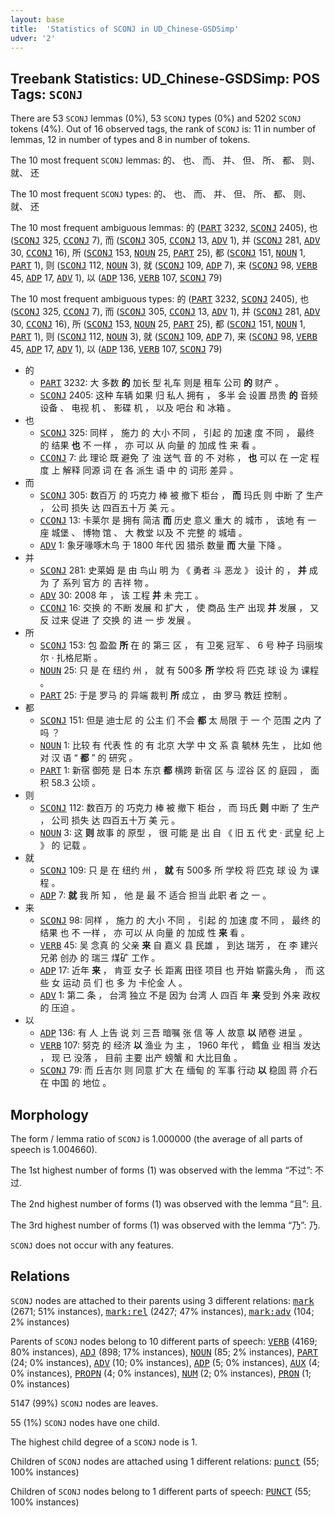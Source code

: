 ```yaml
---
layout: base
title:  'Statistics of SCONJ in UD_Chinese-GSDSimp'
udver: '2'
---
```


## Treebank Statistics: UD_Chinese-GSDSimp: POS Tags: `SCONJ`

There are 53 `SCONJ` lemmas (0%), 53 `SCONJ` types (0%) and 5202 `SCONJ` tokens (4%).
Out of 16 observed tags, the rank of `SCONJ` is: 11 in number of lemmas, 12 in number of types and 8 in number of tokens.

The 10 most frequent `SCONJ` lemmas: 的、 也、 而、 并、 但、 所、 都、 则、 就、 还

The 10 most frequent `SCONJ` types:  的、 也、 而、 并、 但、 所、 都、 则、 就、 还

The 10 most frequent ambiguous lemmas: 的 (<tt><a href="zh_gsdsimp-pos-PART.html">PART</a></tt> 3232, <tt><a href="zh_gsdsimp-pos-SCONJ.html">SCONJ</a></tt> 2405), 也 (<tt><a href="zh_gsdsimp-pos-SCONJ.html">SCONJ</a></tt> 325, <tt><a href="zh_gsdsimp-pos-CCONJ.html">CCONJ</a></tt> 7), 而 (<tt><a href="zh_gsdsimp-pos-SCONJ.html">SCONJ</a></tt> 305, <tt><a href="zh_gsdsimp-pos-CCONJ.html">CCONJ</a></tt> 13, <tt><a href="zh_gsdsimp-pos-ADV.html">ADV</a></tt> 1), 并 (<tt><a href="zh_gsdsimp-pos-SCONJ.html">SCONJ</a></tt> 281, <tt><a href="zh_gsdsimp-pos-ADV.html">ADV</a></tt> 30, <tt><a href="zh_gsdsimp-pos-CCONJ.html">CCONJ</a></tt> 16), 所 (<tt><a href="zh_gsdsimp-pos-SCONJ.html">SCONJ</a></tt> 153, <tt><a href="zh_gsdsimp-pos-NOUN.html">NOUN</a></tt> 25, <tt><a href="zh_gsdsimp-pos-PART.html">PART</a></tt> 25), 都 (<tt><a href="zh_gsdsimp-pos-SCONJ.html">SCONJ</a></tt> 151, <tt><a href="zh_gsdsimp-pos-NOUN.html">NOUN</a></tt> 1, <tt><a href="zh_gsdsimp-pos-PART.html">PART</a></tt> 1), 则 (<tt><a href="zh_gsdsimp-pos-SCONJ.html">SCONJ</a></tt> 112, <tt><a href="zh_gsdsimp-pos-NOUN.html">NOUN</a></tt> 3), 就 (<tt><a href="zh_gsdsimp-pos-SCONJ.html">SCONJ</a></tt> 109, <tt><a href="zh_gsdsimp-pos-ADP.html">ADP</a></tt> 7), 来 (<tt><a href="zh_gsdsimp-pos-SCONJ.html">SCONJ</a></tt> 98, <tt><a href="zh_gsdsimp-pos-VERB.html">VERB</a></tt> 45, <tt><a href="zh_gsdsimp-pos-ADP.html">ADP</a></tt> 17, <tt><a href="zh_gsdsimp-pos-ADV.html">ADV</a></tt> 1), 以 (<tt><a href="zh_gsdsimp-pos-ADP.html">ADP</a></tt> 136, <tt><a href="zh_gsdsimp-pos-VERB.html">VERB</a></tt> 107, <tt><a href="zh_gsdsimp-pos-SCONJ.html">SCONJ</a></tt> 79)

The 10 most frequent ambiguous types:  的 (<tt><a href="zh_gsdsimp-pos-PART.html">PART</a></tt> 3232, <tt><a href="zh_gsdsimp-pos-SCONJ.html">SCONJ</a></tt> 2405), 也 (<tt><a href="zh_gsdsimp-pos-SCONJ.html">SCONJ</a></tt> 325, <tt><a href="zh_gsdsimp-pos-CCONJ.html">CCONJ</a></tt> 7), 而 (<tt><a href="zh_gsdsimp-pos-SCONJ.html">SCONJ</a></tt> 305, <tt><a href="zh_gsdsimp-pos-CCONJ.html">CCONJ</a></tt> 13, <tt><a href="zh_gsdsimp-pos-ADV.html">ADV</a></tt> 1), 并 (<tt><a href="zh_gsdsimp-pos-SCONJ.html">SCONJ</a></tt> 281, <tt><a href="zh_gsdsimp-pos-ADV.html">ADV</a></tt> 30, <tt><a href="zh_gsdsimp-pos-CCONJ.html">CCONJ</a></tt> 16), 所 (<tt><a href="zh_gsdsimp-pos-SCONJ.html">SCONJ</a></tt> 153, <tt><a href="zh_gsdsimp-pos-NOUN.html">NOUN</a></tt> 25, <tt><a href="zh_gsdsimp-pos-PART.html">PART</a></tt> 25), 都 (<tt><a href="zh_gsdsimp-pos-SCONJ.html">SCONJ</a></tt> 151, <tt><a href="zh_gsdsimp-pos-NOUN.html">NOUN</a></tt> 1, <tt><a href="zh_gsdsimp-pos-PART.html">PART</a></tt> 1), 则 (<tt><a href="zh_gsdsimp-pos-SCONJ.html">SCONJ</a></tt> 112, <tt><a href="zh_gsdsimp-pos-NOUN.html">NOUN</a></tt> 3), 就 (<tt><a href="zh_gsdsimp-pos-SCONJ.html">SCONJ</a></tt> 109, <tt><a href="zh_gsdsimp-pos-ADP.html">ADP</a></tt> 7), 来 (<tt><a href="zh_gsdsimp-pos-SCONJ.html">SCONJ</a></tt> 98, <tt><a href="zh_gsdsimp-pos-VERB.html">VERB</a></tt> 45, <tt><a href="zh_gsdsimp-pos-ADP.html">ADP</a></tt> 17, <tt><a href="zh_gsdsimp-pos-ADV.html">ADV</a></tt> 1), 以 (<tt><a href="zh_gsdsimp-pos-ADP.html">ADP</a></tt> 136, <tt><a href="zh_gsdsimp-pos-VERB.html">VERB</a></tt> 107, <tt><a href="zh_gsdsimp-pos-SCONJ.html">SCONJ</a></tt> 79)


* 的
  * <tt><a href="zh_gsdsimp-pos-PART.html">PART</a></tt> 3232: 大 多数 <b>的</b> 加长 型 礼车 则是 租车 公司 <b>的</b> 财产 。
  * <tt><a href="zh_gsdsimp-pos-SCONJ.html">SCONJ</a></tt> 2405: 这种 车辆 如果 归 私人 拥有 ， 多半 会 设置 昂贵 <b>的</b> 音频 设备 、 电视 机 、 影碟 机 ， 以及 吧台 和 冰箱 。
* 也
  * <tt><a href="zh_gsdsimp-pos-SCONJ.html">SCONJ</a></tt> 325: 同样 ， 施力 的 大小 不同 ， 引起 的 加速 度 不同 ， 最终 的 结果 <b>也</b> 不 一样 ， 亦 可以 从 向量 的 加成 性 来 看 。
  * <tt><a href="zh_gsdsimp-pos-CCONJ.html">CCONJ</a></tt> 7: 此 理论 既 避免 了 浊 送气 音 的 不 对称 ， <b>也</b> 可以 在 一定 程度 上 解释 同源 词 在 各 派生 语 中 的 词形 差异 。
* 而
  * <tt><a href="zh_gsdsimp-pos-SCONJ.html">SCONJ</a></tt> 305: 数百万 的 巧克力 棒 被 撤下 柜台 ， <b>而</b> 玛氏 则 中断 了 生产 ， 公司 损失 达 四百五十万 美 元 。
  * <tt><a href="zh_gsdsimp-pos-CCONJ.html">CCONJ</a></tt> 13: 卡莱尔 是 拥有 简洁 <b>而</b> 历史 意义 重大 的 城市 ， 该地 有 一 座 城堡 、 博物 馆 、 大 教堂 以及 不 完整 的 城墙 。
  * <tt><a href="zh_gsdsimp-pos-ADV.html">ADV</a></tt> 1: 象牙喙啄木鸟 于 1800 年代 因 猎杀 数量 <b>而</b> 大量 下降 。
* 并
  * <tt><a href="zh_gsdsimp-pos-SCONJ.html">SCONJ</a></tt> 281: 史莱姆 是 由 鸟山 明 为 《 勇者 斗 恶龙 》 设计 的 ， <b>并</b> 成 为 了 系列 官方 的 吉祥 物 。
  * <tt><a href="zh_gsdsimp-pos-ADV.html">ADV</a></tt> 30: 2008 年 ， 该 工程 <b>并</b> 未 完工 。
  * <tt><a href="zh_gsdsimp-pos-CCONJ.html">CCONJ</a></tt> 16: 交换 的 不断 发展 和 扩大 ， 使 商品 生产 出现 <b>并</b> 发展 ， 又 反 过来 促进 了 交换 的 进 一 步 发展 。
* 所
  * <tt><a href="zh_gsdsimp-pos-SCONJ.html">SCONJ</a></tt> 153: 包 盈盈 <b>所</b> 在 的 第三 区 ， 有 卫冕 冠军 、 6 号 种子 玛丽埃尔 · 扎格尼斯 。
  * <tt><a href="zh_gsdsimp-pos-NOUN.html">NOUN</a></tt> 25: 只 是 在 纽约 州 ， 就 有 500多 <b>所</b> 学校 将 匹克 球 设 为 课程 。
  * <tt><a href="zh_gsdsimp-pos-PART.html">PART</a></tt> 25: 于是 罗马 的 异端 裁判 <b>所</b> 成立 ， 由 罗马 教廷 控制 。
* 都
  * <tt><a href="zh_gsdsimp-pos-SCONJ.html">SCONJ</a></tt> 151: 但是 迪士尼 的 公主 们 不会 <b>都</b> 太 局限 于 一 个 范围 之内 了 吗 ？
  * <tt><a href="zh_gsdsimp-pos-NOUN.html">NOUN</a></tt> 1: 比较 有 代表 性 的 有 北京 大学 中 文 系 袁 毓林 先生 ， 比如 他 对 汉 语 “ <b>都</b> ” 的 研究 。
  * <tt><a href="zh_gsdsimp-pos-PART.html">PART</a></tt> 1: 新宿 御苑 是 日本 东京 <b>都</b> 横跨 新宿 区 与 涩谷 区 的 庭园 ， 面积 58.3 公顷 。
* 则
  * <tt><a href="zh_gsdsimp-pos-SCONJ.html">SCONJ</a></tt> 112: 数百万 的 巧克力 棒 被 撤下 柜台 ， 而 玛氏 <b>则</b> 中断 了 生产 ， 公司 损失 达 四百五十万 美 元 。
  * <tt><a href="zh_gsdsimp-pos-NOUN.html">NOUN</a></tt> 3: 这 <b>则</b> 故事 的 原型 ， 很 可能 是 出 自 《 旧 五 代 史 · 武皇 纪 上 》 的 记载 。
* 就
  * <tt><a href="zh_gsdsimp-pos-SCONJ.html">SCONJ</a></tt> 109: 只 是 在 纽约 州 ， <b>就</b> 有 500多 所 学校 将 匹克 球 设 为 课程 。
  * <tt><a href="zh_gsdsimp-pos-ADP.html">ADP</a></tt> 7: <b>就</b> 我 所 知 ， 他 是 最 不 适合 担当 此职 者 之 一 。
* 来
  * <tt><a href="zh_gsdsimp-pos-SCONJ.html">SCONJ</a></tt> 98: 同样 ， 施力 的 大小 不同 ， 引起 的 加速 度 不同 ， 最终 的 结果 也 不 一样 ， 亦 可以 从 向量 的 加成 性 <b>来</b> 看 。
  * <tt><a href="zh_gsdsimp-pos-VERB.html">VERB</a></tt> 45: 吴 念真 的 父亲 <b>来</b> 自 嘉义 县 民雄 ， 到达 瑞芳 ， 在 李 建兴 兄弟 创办 的 瑞三 煤矿 工作 。
  * <tt><a href="zh_gsdsimp-pos-ADP.html">ADP</a></tt> 17: 近年 <b>来</b> ， 肯亚 女子 长 距离 田径 项目 也 开始 崭露头角 ， 而 这些 女 运动 员 们 也 多 为 卡伦金 人 。
  * <tt><a href="zh_gsdsimp-pos-ADV.html">ADV</a></tt> 1: 第二 条 ， 台湾 独立 不是 因为 台湾 人 四百 年 <b>来</b> 受到 外来 政权 的 压迫 。
* 以
  * <tt><a href="zh_gsdsimp-pos-ADP.html">ADP</a></tt> 136: 有 人 上告 说 刘 三吾 暗嘱 张 信 等 人 故意 <b>以</b> 陋卷 进呈 。
  * <tt><a href="zh_gsdsimp-pos-VERB.html">VERB</a></tt> 107: 努克 的 经济 <b>以</b> 渔业 为 主 ， 1960 年代 ， 鳕鱼 业 相当 发达 ， 现 已 没落 ， 目前 主要 出产 螃蟹 和 大比目鱼 。
  * <tt><a href="zh_gsdsimp-pos-SCONJ.html">SCONJ</a></tt> 79: 而 丘吉尔 则 同意 扩大 在 缅甸 的 军事 行动 <b>以</b> 稳固 蒋 介石 在 中国 的 地位 。

## Morphology

The form / lemma ratio of `SCONJ` is 1.000000 (the average of all parts of speech is 1.004660).

The 1st highest number of forms (1) was observed with the lemma “不过”: 不过.

The 2nd highest number of forms (1) was observed with the lemma “且”: 且.

The 3rd highest number of forms (1) was observed with the lemma “乃”: 乃.

`SCONJ` does not occur with any features.


## Relations

`SCONJ` nodes are attached to their parents using 3 different relations: <tt><a href="zh_gsdsimp-dep-mark.html">mark</a></tt> (2671; 51% instances), <tt><a href="zh_gsdsimp-dep-mark-rel.html">mark:rel</a></tt> (2427; 47% instances), <tt><a href="zh_gsdsimp-dep-mark-adv.html">mark:adv</a></tt> (104; 2% instances)

Parents of `SCONJ` nodes belong to 10 different parts of speech: <tt><a href="zh_gsdsimp-pos-VERB.html">VERB</a></tt> (4169; 80% instances), <tt><a href="zh_gsdsimp-pos-ADJ.html">ADJ</a></tt> (898; 17% instances), <tt><a href="zh_gsdsimp-pos-NOUN.html">NOUN</a></tt> (85; 2% instances), <tt><a href="zh_gsdsimp-pos-PART.html">PART</a></tt> (24; 0% instances), <tt><a href="zh_gsdsimp-pos-ADV.html">ADV</a></tt> (10; 0% instances), <tt><a href="zh_gsdsimp-pos-ADP.html">ADP</a></tt> (5; 0% instances), <tt><a href="zh_gsdsimp-pos-AUX.html">AUX</a></tt> (4; 0% instances), <tt><a href="zh_gsdsimp-pos-PROPN.html">PROPN</a></tt> (4; 0% instances), <tt><a href="zh_gsdsimp-pos-NUM.html">NUM</a></tt> (2; 0% instances), <tt><a href="zh_gsdsimp-pos-PRON.html">PRON</a></tt> (1; 0% instances)

5147 (99%) `SCONJ` nodes are leaves.

55 (1%) `SCONJ` nodes have one child.

The highest child degree of a `SCONJ` node is 1.

Children of `SCONJ` nodes are attached using 1 different relations: <tt><a href="zh_gsdsimp-dep-punct.html">punct</a></tt> (55; 100% instances)

Children of `SCONJ` nodes belong to 1 different parts of speech: <tt><a href="zh_gsdsimp-pos-PUNCT.html">PUNCT</a></tt> (55; 100% instances)

